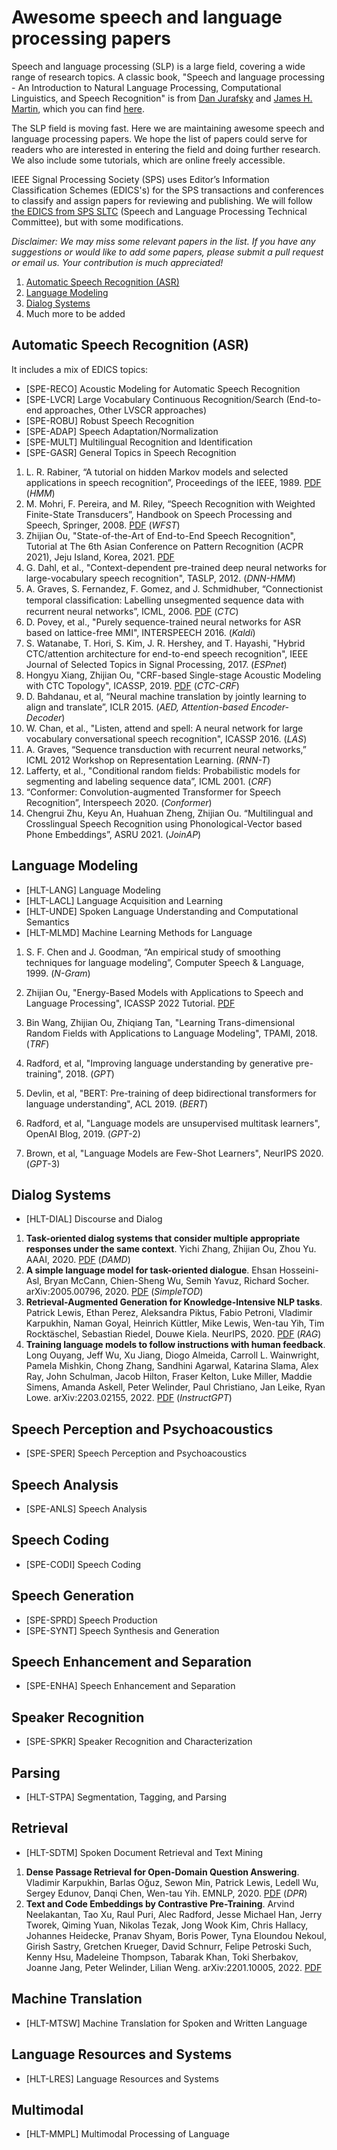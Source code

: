 # Awesome speech and language processing papers

Speech and language processing (SLP) is a large field, covering a wide range of research topics. A classic book, "Speech and language processing - An Introduction to Natural Language Processing, Computational Linguistics, and Speech Recognition" is from [Dan Jurafsky](http://web.stanford.edu/people/jurafsky/) and [James H. Martin](http://www.cs.colorado.edu/~martin/), which you can find [here](https://web.stanford.edu/~jurafsky/slp3/). 

The SLP field is moving fast. Here we are maintaining awesome speech and language processing papers. We hope the list of papers could serve for readers who are interested in entering the field and doing further research. We also include some tutorials, which are online freely accessible.

IEEE Signal Processing Society (SPS) uses Editor’s Information Classification Schemes (EDICS's) for the SPS transactions and conferences to classify and assign papers for reviewing and publishing. We will follow [the EDICS from SPS SLTC](https://signalprocessingsociety.org/community-involvement/speech-and-language-processing/edics) (Speech and Language Processing Technical Committee), but with some modifications.

_Disclaimer: We may miss some relevant papers in the list. If you have any suggestions or would like to add some papers, please submit a pull request or email us. Your contribution is much appreciated!_

1. [Automatic Speech Recognition (ASR)](#automatic-speech-recognition-asr)
2. [Language Modeling](#language-modeling)
3. [Dialog Systems](#dialog-systems)
4. Much more to be added


## Automatic Speech Recognition (ASR)

It includes a mix of EDICS topics:
- [SPE-RECO] Acoustic Modeling for Automatic Speech Recognition
- [SPE-LVCR] Large Vocabulary Continuous Recognition/Search (End-to-end approaches, Other LVSCR approaches)
- [SPE-ROBU] Robust Speech Recognition
- [SPE-ADAP] Speech Adaptation/Normalization
- [SPE-MULT] Multilingual Recognition and Identification
- [SPE-GASR] General Topics in Speech Recognition



1. L. R. Rabiner, “A tutorial on hidden Markov models and selected applications in speech recognition”, Proceedings of the IEEE, 1989. [PDF](https://web.ece.ucsb.edu/Faculty/Rabiner/ece259/Reprints/tutorial%20on%20hmm%20and%20applications.pdf) (_HMM_)
2. M. Mohri, F. Pereira, and M. Riley, “Speech Recognition with Weighted Finite-State Transducers”, Handbook on Speech Processing and Speech, Springer, 2008. [PDF](https://cs.nyu.edu/~mohri/pub/hbka.pdf) (_WFST_)
3. Zhijian Ou, "State-of-the-Art of End-to-End Speech Recognition", Tutorial at The 6th Asian Conference on Pattern Recognition (ACPR 2021), Jeju Island, Korea, 2021.  [PDF](http://oa.ee.tsinghua.edu.cn/~ouzhijian/pdf/ACPR2021%20Tutorial%20State-of-the-Art%20of%20End-to-End%20Speech%20Recognition.pdf)
4. G. Dahl, et al., "Context-dependent pre-trained deep neural networks for large-vocabulary speech recognition", TASLP, 2012. (_DNN-HMM_)
5. A. Graves, S. Fernandez, F. Gomez, and J. Schmidhuber, “Connectionist temporal classiﬁcation: Labelling unsegmented sequence data with recurrent neural networks”, ICML, 2006. [PDF](https://www.cs.toronto.edu/~graves/icml_2006.pdf) (_CTC_)
6. D. Povey, et al., "Purely sequence-trained neural networks for ASR based on lattice-free MMI", INTERSPEECH 2016. (_Kaldi_)
7. S. Watanabe, T. Hori, S. Kim, J. R. Hershey, and T. Hayashi, "Hybrid CTC/attention architecture for end-to-end speech recognition", IEEE Journal of Selected Topics in Signal Processing, 2017. (_ESPnet_)
8. Hongyu Xiang, Zhijian Ou, "CRF-based Single-stage Acoustic Modeling with CTC Topology", ICASSP, 2019. [PDF](http://oa.ee.tsinghua.edu.cn/~ouzhijian/pdf/ctc-crf.pdf) (_CTC-CRF_)
9. D. Bahdanau, et al, “Neural machine translation by jointly learning to align and translate”, ICLR 2015. (_AED, Attention-based Encoder-Decoder_)
10. W. Chan, et al., "Listen, attend and spell: A neural network for large vocabulary conversational speech recognition", ICASSP 2016. (_LAS_)
11. A. Graves, “Sequence transduction with recurrent neural networks,” ICML 2012 Workshop on Representation Learning. (_RNN-T_)
12. Lafferty, et al., "Conditional random fields: Probabilistic models for segmenting and labeling sequence data”, ICML 2001. (_CRF_)
13. “Conformer: Convolution-augmented Transformer for Speech Recognition”, Interspeech 2020. (_Conformer_)
14. Chengrui Zhu, Keyu An, Huahuan Zheng, Zhijian Ou. “Multilingual and Crosslingual Speech Recognition using Phonological-Vector based Phone Embeddings”, ASRU 2021. (_JoinAP_)

## Language Modeling
- [HLT-LANG] Language Modeling
- [HLT-LACL] Language Acquisition and Learning
- [HLT-UNDE] Spoken Language Understanding and Computational Semantics
- [HLT-MLMD] Machine Learning Methods for Language

1. S. F. Chen and J. Goodman, “An empirical study of smoothing techniques for language modeling”, Computer Speech & Language, 1999. (_N-Gram_)

2. Zhijian Ou, "Energy-Based Models with Applications to Speech and Language Processing", ICASSP 2022 Tutorial. [PDF](http://oa.ee.tsinghua.edu.cn/~ouzhijian/ICASSP2022/ICASSP2022_Tutorial_EBM.pdf)

3. Bin Wang, Zhijian Ou, Zhiqiang Tan, "Learning Trans-dimensional Random Fields with Applications to Language Modeling", TPAMI, 2018. (_TRF_)

4. Radford, et al, "Improving language understanding by generative pre-training", 2018. (_GPT_)

5. Devlin, et al, "BERT: Pre-training of deep bidirectional transformers for language understanding", ACL 2019. (_BERT_)

6. Radford, et al, "Language models are unsupervised multitask learners", OpenAI Blog, 2019. (_GPT_-2)

7. Brown, et al, "Language Models are Few-Shot Learners", NeurIPS 2020. (_GPT_-3)



## Dialog Systems
- [HLT-DIAL] Discourse and Dialog

1.  **Task-oriented dialog systems that consider multiple appropriate responses under the same context**. Yichi Zhang, Zhijian Ou, Zhou Yu. AAAI, 2020. [PDF](https://arxiv.org/pdf/1911.10484.pdf) (_DAMD_)
2. **A simple language model for task-oriented dialogue**. Ehsan Hosseini-Asl, Bryan McCann, Chien-Sheng Wu, Semih Yavuz, Richard Socher. arXiv:2005.00796, 2020. [PDF](https://arxiv.org/pdf/2005.00796.pdf) (_SimpleTOD_)
3. **Retrieval-Augmented Generation for Knowledge-Intensive NLP tasks**. Patrick Lewis, Ethan Perez, Aleksandra Piktus, Fabio Petroni, Vladimir Karpukhin, Naman Goyal, Heinrich Küttler, Mike Lewis, Wen-tau Yih, Tim Rocktäschel, Sebastian Riedel, Douwe Kiela. NeurIPS, 2020. [PDF](https://arxiv.org/pdf/2005.11401.pdf) (_RAG_)
4. **Training language models to follow instructions with human feedback**. Long Ouyang, Jeff Wu, Xu Jiang, Diogo Almeida, Carroll L. Wainwright, Pamela Mishkin, Chong Zhang, Sandhini Agarwal, Katarina Slama, Alex Ray, John Schulman, Jacob Hilton, Fraser Kelton, Luke Miller, Maddie Simens, Amanda Askell, Peter Welinder, Paul Christiano, Jan Leike, Ryan Lowe. arXiv:2203.02155, 2022. [PDF](https://arxiv.org/pdf/2203.02155.pdf) (_InstructGPT_)

## Speech Perception and Psychoacoustics
- [SPE-SPER] Speech Perception and Psychoacoustics

## Speech Analysis
- [SPE-ANLS] Speech Analysis

## Speech Coding
- [SPE-CODI] Speech Coding

## Speech Generation
- [SPE-SPRD] Speech Production
- [SPE-SYNT] Speech Synthesis and Generation

## Speech Enhancement and Separation
- [SPE-ENHA] Speech Enhancement and Separation

## Speaker Recognition
- [SPE-SPKR] Speaker Recognition and Characterization

## Parsing
- [HLT-STPA] Segmentation, Tagging, and Parsing

## Retrieval
- [HLT-SDTM] Spoken Document Retrieval and Text Mining

1. **Dense Passage Retrieval for Open-Domain Question Answering**. Vladimir Karpukhin, Barlas Oğuz, Sewon Min, Patrick Lewis, Ledell Wu, Sergey Edunov, Danqi Chen, Wen-tau Yih. EMNLP, 2020. [PDF](https://arxiv.org/pdf/2004.04906.pdf) (_DPR_)
2. **Text and Code Embeddings by Contrastive Pre-Training**. Arvind Neelakantan, Tao Xu, Raul Puri, Alec Radford, Jesse Michael Han, Jerry Tworek, Qiming Yuan, Nikolas Tezak, Jong Wook Kim, Chris Hallacy, Johannes Heidecke, Pranav Shyam, Boris Power, Tyna Eloundou Nekoul, Girish Sastry, Gretchen Krueger, David Schnurr, Felipe Petroski Such, Kenny Hsu, Madeleine Thompson, Tabarak Khan, Toki Sherbakov, Joanne Jang, Peter Welinder, Lilian Weng. arXiv:2201.10005, 2022. [PDF](https://arxiv.org/pdf/2201.10005.pdf)

## Machine Translation
- [HLT-MTSW] Machine Translation for Spoken and Written Language

## Language Resources and Systems
- [HLT-LRES] Language Resources and Systems

## Multimodal
- [HLT-MMPL] Multimodal Processing of Language
